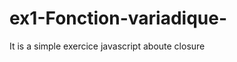 ex1-Fonction-variadique-
========================
It is a simple exercice javascript aboute closure
